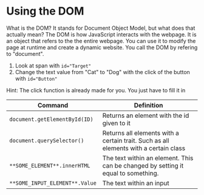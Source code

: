 # Using the DOM
What is the DOM? It stands for Document Object Model, but what does that actually mean? The DOM is how JavaScript interacts with the webpage. It is an object that refers to the the entire webpage. You can use it to modify the page at runtime and create a dynamic website. You call the DOM by refering to "document".

1. Look at span with `id="Target"`
2. Change the text value from "Cat" to "Dog" with the click of the button with `id="Button"`

Hint: The click function is already made for you. You just have to fill it in

|Command|Definition|
|---|---|
|`document.getElementById(ID)`|Returns an element with the id given to it|
|`document.querySelector()`|Returns all elements with a certain trait. Such as all elements with a certain class|
|`**SOME_ELEMENT**.innerHTML`|The text within an element. This can be changed by setting it equal to something.|
|`**SOME_INPUT_ELEMENT**.Value`|The text within an input|
